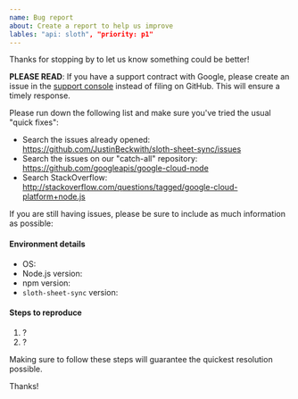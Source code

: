 ```yaml
---
name: Bug report
about: Create a report to help us improve
lables: "api: sloth", "priority: p1"
---
```


Thanks for stopping by to let us know something could be better!

**PLEASE READ**: If you have a support contract with Google, please create an issue in the [support console](https://cloud.google.com/support/) instead of filing on GitHub. This will ensure a timely response.

Please run down the following list and make sure you've tried the usual "quick fixes":

  - Search the issues already opened: https://github.com/JustinBeckwith/sloth-sheet-sync/issues
  - Search the issues on our "catch-all" repository: https://github.com/googleapis/google-cloud-node
  - Search StackOverflow: http://stackoverflow.com/questions/tagged/google-cloud-platform+node.js

If you are still having issues, please be sure to include as much information as possible:

#### Environment details

  - OS:
  - Node.js version:
  - npm version:
  - `sloth-sheet-sync` version:

#### Steps to reproduce

  1. ?
  2. ?

Making sure to follow these steps will guarantee the quickest resolution possible.

Thanks!
